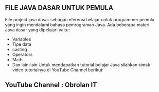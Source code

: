 ## FILE JAVA DASAR UNTUK PEMULA


File project java dasar sebagai referensi belajar untuk programmer pemula yang ingin mendalami bahasa pemrograman Java.
Ada beberapa materi Java dasar yang dipelajari yaitu:
- Variables
- Tipe data
- casting
- Operators
- Math
- Dan lain-lain
Untuk mendapatkan tutorial belajar Java silahkan simak video tutorialnya di YouTube Channel berikut:
## YouTube Channel : Obrolan IT


